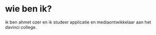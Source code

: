 # wie ben ik?

ik ben ahmet ozer en ik studeer applicatie en mediaontwikkelaar aan het davinci college.


